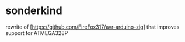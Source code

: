 # sonderkind

rewrite of [https://github.com/FireFox317/avr-arduino-zig] that improves support for ATMEGA328P
